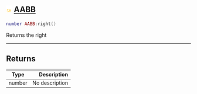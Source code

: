 ## ![shared](.gitbook/assets/shared.png) [AABB](home/AABB)



```lua
number AABB:right()
```

Returns the right


------
## Returns

| Type   | Description |
| ------ | ----------: |
| number | No description |

